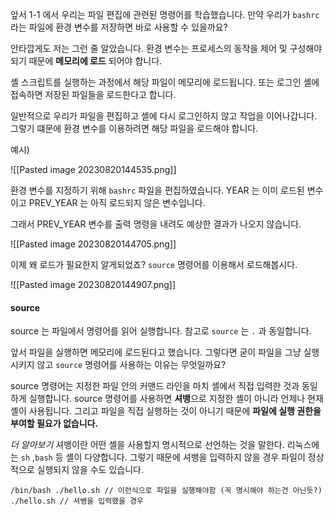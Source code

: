 
앞서 1-1 에서 우리는 파일 편집에 관련된 명령어를 학습했습니다. 만약 우리가 `bashrc` 라는 파일에 환경 변수를 저장하면 바로 사용할 수 있을까요? 

안타깝게도 저는 그런 줄 알았습니다. 환경 변수는 프로세스의 동작을 제어 및 구성해야되기 때문에 **메모리에 로드** 되어야 합니다.

셸 스크립트를 실행하는 과정에서 해당 파일이 메모리에 로드됩니다. 또는 로그인 셸에 접속하면 저장된 파일들을 로드한다고 합니다.

일반적으로 우리가 파일을 편집하고 셸에 다시 로그인하지 않고 작업을 이어나갑니다. 그렇기 떄문에 환경 변수를 이용하려면 해당 파일을 로드해야 합니다.


예시)

![[Pasted image 20230820144535.png]]

환경 변수를 지정하기 위해 `bashrc` 파일을 편집하였습니다. YEAR 는 이미 로드된 변수이고 PREV_YEAR 는 아직 로드되지 않은 변수입니다.

그래서 PREV_YEAR 변수를 출력 명령을 내려도 예상한 결과가 나오지 않습니다.

![[Pasted image 20230820144705.png]]


이제 왜 로드가 필요한지 알게되었죠? `source` 명령어를 이용해서 로드해봅시다.

![[Pasted image 20230820144907.png]]


#### source

source 는 파일에서 명령어를 읽어 실행합니다. 참고로 `source` 는 `.` 과 동일합니다. 

앞서 파일을 실행하면 메모리에 로드된다고 했습니다. 그렇다면 굳이 파일을 그냥 실행시키지 않고 `source` 명령어를 사용하는 이유는 무엇일까요? 

source 명령어는 지정한 파일 안의 커맨드 라인을 마치 셸에서 직접 입력한 것과 동일하게 실행합니다. source 명령어를 사용하면 **셔뱅**으로 지정한 셸이 아니라 언제나 현재 셸이 사용됩니다. 그리고 파일을 직접 실행하는 것이 아니기 때문에 **파일에 실행 권한을 부여할 필요가 없습니다.**


*더 알아보기*
셔뱅이란 어떤 셸을 사용할지 명시적으로 선언하는 것을 말한다. 리눅스에는 `sh` ,`bash`  등 셸이 다양합니다. 그렇기 때문에 셔뱅을 입력하지 않을 경우 파일이 정상적으로 실행되지 않을 수도 있습니다.

```
/bin/bash ./hello.sh // 이런식으로 파일을 실행해야함 (꼭 명시해야 하는건 아닌듯?)
./hello.sh // 셔뱅을 입력했을 경우
```

